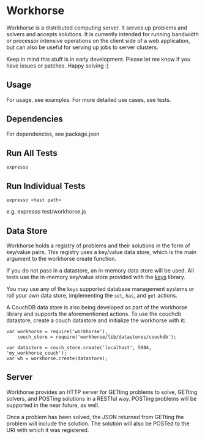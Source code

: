 Workhorse
=========

Workhorse is a distributed computing server. It serves up problems and solvers and accepts solutions.
It is currently intended for running bandwidth or processor intensive operations on the client side of a web application, but can also be useful for serving up jobs to server clusters.

Keep in mind this stuff is in early development. Please let me know if you have issues or patches. Happy solving :)

Usage
-----
For usage, see examples. For more detailed use cases, see tests.

Dependencies
------------
For dependencies, see package.json

Run All Tests
---------
    expresso

Run Individual Tests
---------
    expresso <test path>

e.g.
    expresso test/workhorse.js


Data Store
----------
Workhorse holds a registry of problems and their solutions in the form of key/value pairs. This registry
uses a key/value data store, which is the main argument to the workhorse create function.

If you do not pass in a datastore, an in-memory data store will be used. All tests use the
in-memory key/value store provided with the [keys](http://github.com/visionmedia/keys) library.

You may use any of the `keys` supported database management systems or roll your own data store,
implementing the `set`, `has`, and `get` actions.

A CouchDB data store is also being developed as part of the workhorse library and supports the
aforementioned actions. To use the couchdb datastore, create a couch datastore and initialize the workhorse with it:

    var workhorse = require('workhorse'),
        couch_store = require('workhorse/lib/datastores/couchdb');

    var datastore = couch_store.create('localhost', 5984, 'my_workhorse_couch');
    var wh = workhorse.create(datastore);

Server
------
Workhorse provides an HTTP server for GETting problems to solve, GETting solvers, and POSTing solutions
in a RESTful way. POSTing problems will be supported in the near future, as well.

Once a problem has been solved, the JSON returned from GETting the problem will include the solution.
The solution will also be POSTed to the URI with which it was registered. 

